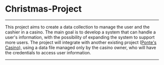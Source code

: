 # Christmas-Project

---

This project aims to create a data collection to manage the user and the cashier in a casino. The main goal is to develop a system that can handle a user's information, with the possibility of expanding the system to support more users. The project will integrate with another existing project ([Ponte's Casino](https://github.com/LucaPontellini/End-of-Year-Project-for-Computer-Science-Poker-.git)), using a data file managed only by the casino owner, who will have the credentials to access user information.

---
